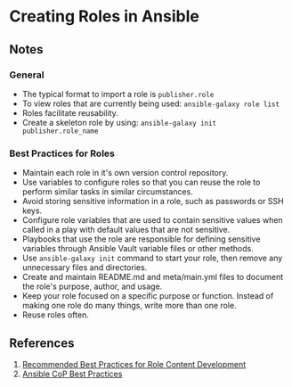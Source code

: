# Creating Roles in Ansible

## Notes

### General

- The typical format to import a role is `publisher.role`
- To view roles that are currently being used: `ansible-galaxy role list`
- Roles facilitate reusability. 
- Create a skeleton role by using: `ansible-galaxy init publisher.role_name` 

### Best Practices for Roles

- Maintain each role in it's own version control repository.
- Use variables to configure roles so that you can reuse the role to perform similar tasks in similar circumstances.
- Avoid storing sensitive information in a role, such as passwords or SSH keys.
- Configure role variables that are used to contain sensitive values when called in a play with default values that are not sensitive.
- Playbooks that use the role are responsible for defining sensitive variables through Ansible Vault variable files or other methods.
- Use `ansible-galaxy init` command to start your role, then remove any unnecessary files and directories.
- Create and maintain README.md and meta/main.yml files to document the role's purpose, author, and usage.
- Keep your role focused on a specific purpose or function. Instead of making one role do many things, write more than one role.
- Reuse roles often.

## References

1. [Recommended Best Practices for Role Content Development](https://role.rhu.redhat.com/rol-rhu/app/courses/rh294-9.0/pages/ch07s03)
2. [Ansible CoP Best Practices](https://redhat-cop.github.io/automation-good-practices/#_roles_good_practices_for_ansible)
